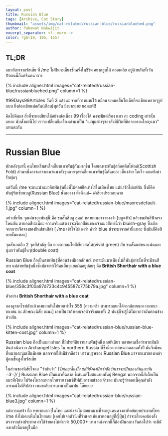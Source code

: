 ```yaml
---
layout: post
title: Russian Blue 
tags: [Archive, Cat Story]
thumbnail: "assets/img/cat-related/russian-blue/russianbluehed.png"
author: Pakawat Nakwijit
excerpt_separator: <!--more-->
color: rgb(19, 196, 165)
---
```


## TL;DR

แมวสีเทาจากรัสเซีย ที่ /me ใผ่ฝันจะเลี้ยงซักครั้งในชีวิต อยากลูบไล้ คลอเคลีย อยู่ด้วยกันทั้งวัน <span class="tag-en"><span class="tag-en">#ตอนนี้ก็แค่จินตนาการ</span></span>
<!--more-->

{% include aligner.html images="cat-related/russian-blue/russianbluehed.png" column=1 %}

#99Days99Articles วันที่ 3 แล้วนะ จากที่วางแผนไว้เหมือนจะหมดสิ้นไอเดียที่จะเขียนหลายๆรูปแบบ ยิ่งต้องเขียนต่อกัน(เกือบ)ทุกวัน ยิ่งยากแฮะ ยอมแพ้!!

คิดไปคิดมา สิ่งที่จะพอเขียนได้อย่างต่อเนื่อง 99 เรื่องได้ คงจะมีแค่เรื่อง แมว กะ coding เท่านั้นแหละ นับตั้งแต่นี้ไป เราจะเปลี่ยนธีมเรื่องเล่ามาเป็น "แง่มุมต่างๆของสิ่งมีชีวิตที่คิดจะครองโลก;แมว" แทนละกัน

----------------

# Russian Blue

พักหลังๆมานี้ คนไทยเริ่มสนใจเลี้ยงแมวพันธุ์กันมากขึ้น โดยเฉพาะพันธุ์สก๊อตติสโฟลด์(Scottish Fold) ส่วนหนึ่งอาจมาจากเพจแมวดังๆหลายๆเพจเลี้ยงแมวพันธุ์นี้กันเยอะ เลี้ยงง่าย โตเร็ว แถมยังน่ารักฟุดๆ

แต่วันนี้ /me จะแนะนำแมวอีกพันธุ์หนึ่งที่ไม่ค่อยฮิตเท่าไรในเมืองไทย แต่น่ารักไม่แพ้กัน ซึ่งก็คือ พันธุ์รัชเซียนบลู(Russian Blue) นั้นเองงง ตึ๋งตึ่งแช่~ <span class="tag-en">#เสียงประกอบฉาก</span>

{% include aligner.html images="cat-related/russian-blue/maxresdefault-1.jpg" column=1 %}

อย่างที่เห็น จุดเด่นของพันธุ์นี้ คือ ขนสั้นสีบลู สุดเก๋ หลายคนอาจจะงงว่า [บลู=ฟ้า] แล้วขนมันสีฟ้าตรงไหนกัน ตาบอดสีปะเนี๊ยะ ความจริงแล้วเราจะเรียกสีขนของเจ้าแมวสีเทานี้ว่า bluish-gray ซึ่งเกิดจากการเจือจางของยีนส์ขนสีดำ [ /me เข้าใจไปเองว่า คำว่า blue น่าจะมาจากคำนี้แหละ ซึ่งมันก็คือสีเทานั้นแหละ]

จุดสังเกตอีก 2 จุดที่สำคัญ คือ ดวงตากลมโตสีเขียวสดใส(vivid green) กับ ขนสั้นแต่หนาแน่นและนุ่มกว่าพันธุ์อื่นๆ(double coat)

Russian Blue ถือเป็นสายพันธุ์ที่ค่อนข้างมีเอกลักษณ์ เพราะมีแมวเพียงไม่กี่พันธุ์เท่านั้นที่จะมีขนสีเทา แต่สายพันธุ์หนึ่งซึ่งมักจะทำให้คนอื่นๆแยกผิดอยู่บ่อยๆ คือ **British Shorthair with a blue coat**

{% include aligner.html images="cat-related/russian-blue/358c3f00a87d723c4c945587c775b79a.jpg" column=1 %}

ตัวอย่าง **British Shorthair with a blue coat**

ลองดูจากไซท์ตัวแล้วคงแยกกันไม่ยากเท่าไร 555 [ความจริง สามารถแยกได้จากลักษณะความหนาของขน กะ ลักษณะนิสัย อะนะ] เอาเป็นว่าถ้าเคยเจอตัวจริงของทั้ง 2 พันธุ์ก็จะรู้ได้ไม่ยากว่ามันค่อนข้างต่างกัน

{% include aligner.html images="cat-related/russian-blue/russian-blue-kitten-cost.jpg" column=1 %}

Russian blue ถือเป็นแมวเก่าแก่ ที่มีประวัติยาวนานพันธุ์หนึ่งเลยทีเดียว หลายคนเชื่อว่าพวกมันมีต้นกำเนิดจาก Archangel Isles ใน northern Russia ที่ซึ่งมีอากาศหนาวตลอดทั้งปี มันจึงมีขนที่หนาและนุ่มเป็นพิเศษ นอกจากนี้ยังมีข่าวลือว่า บรรพบุรุษของ Russian Blue มาจากแมวของเหล่าผู้คนชั้นสูงในรัสเซีย

ในส่วนของนิสัยใจคอ "ว่ากันว่า" *[ไม่เคยเลี้ยงไง แต่ก็ยังคงฝันว่าซักวันเราจะเป็นของกันและกัน =3=)/ ]* Russian Blue เป็นแมวที่ฉลาด ขี้เล่นแต่ไม่ซนแบบพันธุ์ Bengal นอกจากนี้ยังถือเป็นแมวที่เงียบ ไม่ร้องโหวกแหวกโวยวาย เซนซิทีฟกับอารมณ์ของเจ้าของ มันจะรู้ว่าตอนนี้คุณกำลังอารมณ์ไม่ดีรึปล่าว เหมาะกับการเอามาเป็นแฟน โอ๊ยยยย

{% include aligner.html images="cat-related/russian-blue/russian-blue3.jpg" column=1 %}

แต่ความเศร้า คือ หายากมากๆในไทย และน่าจะไม่ค่อยเหมาะที่จะอยู่แดนดวงอาทิตย์แบบประเทศไทย /me ยังไม่เคยเห็นในไทยเลย [เคยไปเจอตัวนึงที่ร้านคาเฟ่แมวตอนอยู่ที่ญี่ปุ่น] ถ้าจะเลี้ยงคงต้องสั่งตรงจากต่างประเทศ ค่าใช้จ่ายคงไม่ต่ำกว่า 50,000+ บาท หลังจากนี้ก็ต้องฝันกลางวันต่อไปว่า จะมีนังเทาตัวนี้มาอยู่ในมือ
